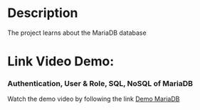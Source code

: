 # Description
The project learns about the MariaDB database
# Link Video Demo:
###  Authentication, User & Role, SQL, NoSQL of MariaDB
Watch the demo video by following the link <a href="https://drive.google.com/drive/folders/1WogHSicOp5YIsWlWclxZpoWLhoz3KK9k?usp=sharing">Demo MariaDB</a>
